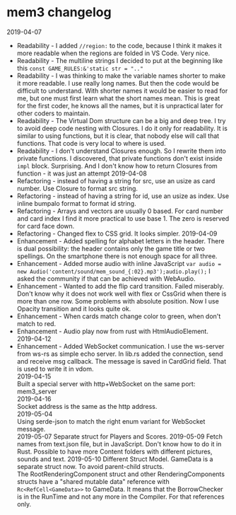 # mem3 changelog
2019-04-07  
- Readability - I added `//region:` to the code, because I think it makes it more readable when the regions are folded in VS Code. Very nice.  
- Readability - The multiline strings I decided to put at the beginning like this `const GAME_RULES:&'static str = ".."`  
- Readability - I was thinking to make the variable names shorter to make it more readable. I use really long names. But then the code would be difficult to understand. With shorter names it would be easier to read for me, but one must first learn what the short names mean. This is great for the first coder, he knows all the names, but it is unpractical later for other coders to maintain.  
- Readability - The Virtual Dom structure can be a big and deep tree. I try to avoid deep code nesting with Closures. I do it only for readability. It is similar to using functions, but it is clear, that nobody else will call that functions. That code is very local to where is used.  
- Readability - I don't understand Closures enough. So I rewrite them into private functions. I discovered, that private functions don't exist inside `impl` block. Surprising. And I don't know how to return Closures from function - it was just an attempt
2019-04-08  
- Refactoring - instead of having a string for src, use an usize as card number. Use Closure to format src string.  
- Refactoring - instead of having a string for id, use an usize as index. Use inline bumpalo format to format id string.  
- Refactoring - Arrays and vectors are usually 0 based. For card number and card index I find it more practical to use base 1. The zero is reserved for card face down.   
- Refactoring - Changed flex to CSS grid. It looks simpler.
2019-04-09  
- Enhancement - Added spelling for alphabet letters in the header. There is dual possibility: the header contains only the game title or two spellings. On the smartphone there is not enough space for all three.  
- Enhancement - Added morse audio with inline JavaScript `var audio = new Audio('content/sound/mem_sound_{:02}.mp3');audio.play();`  I asked the community if that can be achieved with WebAudio.  
- Enhancement - Wanted to add the flip card transition. Failed miserably. Don't know why it does not work well with flex or CssGrid when there is more than one row. Some problems with absolute position. Now I use Opacity transition and it looks quite ok.  
- Enhancement - When cards match change color to green, when don't match to red.  
- Enhancement - Audio play now from rust with HtmlAudioElement.   
2019-04-12
- Enhancement - Added WebSocket communication. I use the ws-server from ws-rs as simple echo server. In lib.rs added the connection, send and receive msg callback. The message is saved in CardGrid field. That is used to write it in vdom.  
2019-04-15  
Built a special server with http+WebSocket on the same port: mem3_server  
2019-04-16  
Socket address is the same as the http address.  
2019-05-04  
Using serde-json to match the right enum variant for WebSocket message.  
2019-05-07
Separate struct for Players and Scores.
2019-05-09
Fetch names from text.json file, but in JavaScript. Don't know how to do it in Rust.
Possible to have more Content folders with different pictures, sounds and text.
2019-05-10
Different Struct Model. GameData is a separate struct now. To avoid parent-child structs.  
The RootRenderingComponent struct and other RenderingComponents structs have a "shared mutable data" reference with `Rc<RefCell<GameData>>` to GameData. It means that the BorrowChecker is in the RunTime and not any more in the Compiler. For that references only.  
